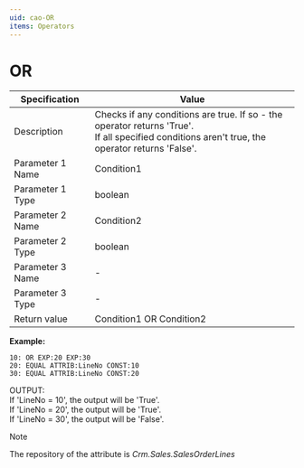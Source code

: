 ```yaml
---
uid: cao-OR
items: Operators
---
```


# OR 

| Specification         | Value                                                        |
| --------------------- | ------------------------------------------------------------ |
| Description           | Checks if any conditions are true. If so - the operator returns 'True'. <br> If all specified conditions aren't true, the operator returns 'False'.           |
| Parameter 1 Name      | Condition1                                                         |
| Parameter 1 Type      | boolean                                  |
| Parameter 2 Name      | Condition2                                                            |
| Parameter 2 Type      | boolean                                                            |
| Parameter 3 Name      | -                                                            |
| Parameter 3 Type      | -                                                            |
| Return value          | Condition1 OR Condition2                                                     |


**Example:**

```      
10: OR EXP:20 EXP:30
20: EQUAL ATTRIB:LineNo CONST:10
30: EQUAL ATTRIB:LineNo CONST:20
```
OUTPUT: 
<br/>If 'LineNo = 10', the output will be 'True'.
<br/>If 'LineNo = 20', the output will be 'True'.
<br/>If 'LineNo = 30', the output will be 'False'.

> [!NOTE]
> 
> The repository of the attribute is *Crm.Sales.SalesOrderLines*
